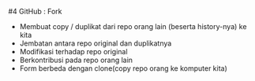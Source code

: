 #4 GitHub : Fork
- Membuat copy / duplikat dari repo orang lain (beserta history-nya) ke kita
- Jembatan antara repo original dan duplikatnya
- Modifikasi terhadap repo original
- Berkontribusi pada repo orang lain
- Form berbeda dengan clone(copy repo orang ke komputer kita)
